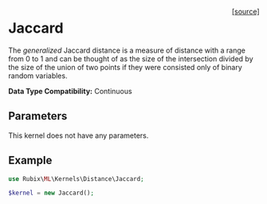 <span style="float:right;"><a href="https://github.com/RubixML/RubixML/blob/master/src/Kernels/Distance/Jaccard.php">[source]</a></span>

# Jaccard
The *generalized* Jaccard distance is a measure of distance with a range from 0 to 1 and can be thought of as the size of the intersection divided by the size of the union of two points if they were consisted only of binary random variables.

**Data Type Compatibility:** Continuous

## Parameters
This kernel does not have any parameters.

## Example
```php
use Rubix\ML\Kernels\Distance\Jaccard;

$kernel = new Jaccard();
```